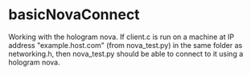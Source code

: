 # basicNovaConnect

Working with the hologram nova. If client.c is run on a machine at IP address "example.host.com" (from nova_test.py) in the same folder as networking.h, then nova_test.py should be able to connect to it using a hologram nova.
